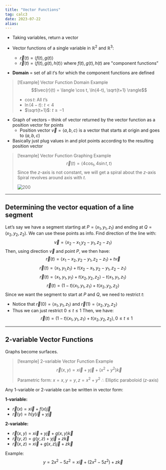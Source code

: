 ```yaml
---
title: "Vector Functions"
tag: calc3
date: 2023-07-22
alias:
---
```


- Taking variables, return a vector
- Vector functions of a single variable in $\mathbb{R}^2$ and $\mathbb{R}^3$:
	- $\vec{r}(t) = \langle f(t),g(t) \rangle$
	- $\vec{r}(t) = \langle f(t),g(t),h(t) \rangle$
   where $f(t), g(t), h(t)$ are "component functions”
	
- **Domain** = set of all $t$‘s for which the component functions are defined

> [!Example] Vector Function Domain Example
> $$\vec{r}(t) = \langle \cos t, \ln(4-t), \sqrt{t+1} \rangle$$
> - $\cos t$: All $t$’s
> - $\ln(4-t)$:  $t<4$
> - $\sqrt{t+1}$: $t \geq -1$

- Graph of vectors – think of vector returned by the vector function as a position vector for points
	- Position vector $\vec{v} = \langle a,b,c \rangle$ is a vector that starts at origin and goes to $(a,b,c)$
- Basically just plug values in and plot points according to the resulting position vector

>[!example] Vector Function Graphing Example
>$$\vec{r}(t) = \langle 4\cos_{t}, 4\sin t , t \rangle$$
>Since the $z$-axis is not constant, we will get a spiral about the $z$-axis
>Spiral revolves around axis with $t$.
>
>![200](Calculus/attachments/Pasted%20image%2020230802140856.png)
>

---
## Determining the vector equation of a line segment

Let’s say we have a segment starting at $P=(x_1,y_1,z_1)$ and ending at $Q=(x_2,y_2,z_2)$.
We can use these points as info.
Find direction of the line with: $$\vec{v} = \langle x_{2}- x_{1,}y_{2} - y_{1},z_{2}- z_{1} \rangle$$
Then, using direction $\vec{v}$ and point $P$, we then have:
$$
\vec{r}(t) = \langle x_{1}-x_{2},y_{2}-y_{1}, z_{2}-z_{1} \rangle + t\vec{v}
$$
$$
\vec{r}(t) = \langle x_{1}, y_{1,}z_{1}\rangle + t\langle x_{2}-x_{1}, y_{2}-y_{1}, z_{2}-z_{1} \rangle
$$
$$
\vec{r}(t)=\langle x_{1}, y_{1}, y_{1} \rangle + t \langle x_{2}, y_{2}, z_{2} \rangle - t\langle x_{1}, y_{1}, z_{1} \rangle
$$
$$
\vec{r}(t) = (1-t) \langle x_{1}, y_{1}, z_{1} \rangle + t\langle x_{2}, y_{2}, z_{2} \rangle
$$
Since we want the segment to start at $P$ and $Q$, we need to restrict $t$:
- Notice that $\vec{r}(0) = \langle x_{1},y_{1},z_{1} \rangle$ and $\vec{r}(1) = \langle x_{2}, y_{2}, z_{2} \rangle$
- Thus we can just restrict $0 \leq t \leq 1$
Then, we have:
$$\vec{r}(t)=(1-t)\langle x_{1}, y_{1}, z_{1} \rangle + t\langle x_{2}, y_{2}, z_{2} \rangle, 0 \leq t \leq 1$$

---
## 2-variable Vector Functions

Graphs become surfaces.

> [!example] 2-variable Vector Function Example
> $$\vec{r} (x,y) = x \vec{i} + y \vec{j} + (x^{2} + y^{2}) \vec{k}$$
> 
> Parametric form: $x = x, y = y, z = x^{2} + y^{2}$
> $\therefore$ Elliptic paraboloid ($z$-axis)

Any 1-variable or 2-variable can be written in vector form:

**1-variable:**
- $\vec{r}(x) = x \vec{i} + f(x) \vec{j}$
- $\vec{r}(y) = h(y) \vec{i} + y \vec{j}$

**2-variable:**
- $\vec{r}(x,y) = x \vec{i} + y \vec{j} + g(x,y) \vec{k}$
- $\vec{r}(y,z) = g(y,z) + y \vec{j} + z \vec{k}$
- $\vec{r}(x,z) = x \vec{i} + g(x,z) \vec{j} + z \vec{k}$

Example: $$y = 2x^{2} - 5z^{2} = x \vec{i} + (2x^{2} -5z^{2}) + z \vec{k}$$
